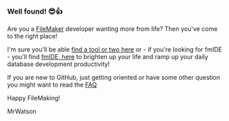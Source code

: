 ### Well found! 😎👍

Are you a [FileMaker](https://www.claris.com/filemaker/) developer wanting more from life? Then you've come to the right place!

I'm sure you'll be able [find a tool or two here](https://github.com/mrwatson-de?tab=repositories&q=&type=source&language=&sort=stargazers) or - if you're looking for fmIDE - you'll find [fmIDE, here](https://github.com/fmIDE/fmIDE/wiki) to brighten up your life and ramp up your daily database development productivity!

If you are new to GitHub, just getting oriented or have some other question you might want to read the [FAQ](faq.md)

Happy FileMaking!

MrWatson
